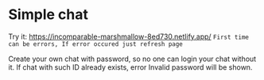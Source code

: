 # Simple chat

Try it: https://incomparable-marshmallow-8ed730.netlify.app/
```First time can be errors, If error occured just refresh page```


Create your own chat with password, so no one can login your chat without it.
If chat with such ID already exists, error Invalid password will be shown.
